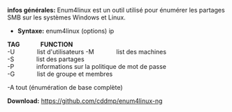 **infos générales:**
Enum4linux est un outil utilisé pour énumérer les partages SMB sur les systèmes Windows et Linux.

- **Syntaxe:** enum4linux (options) ip

**TAG**            **FUNCTION**  
-U             list d'utilisateurs 
-M             list des machines  
-S              list des partages  
-P              informations sur la politique de mot de passe  
-G             list de groupe et membres

-A             tout (énumération de base complète)

**Download:** https://github.com/cddmp/enum4linux-ng